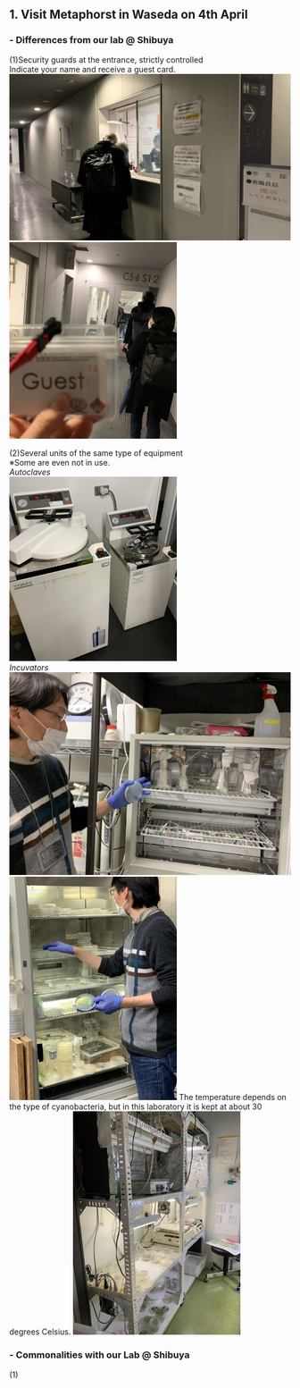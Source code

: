 ##  1. Visit Metaphorst in Waseda on 4th April<br>

### - Differences from our lab @ Shibuya<br>
(1)Security guards at the entrance, strictly controlled<br>
  Indicate your name and receive a guest card.<br>
<img alt="img" src="images/IMG_3623.jpeg">
<img width="300" alt="img" src="images/IMG_3624.jpeg">

(2)Several units of the same type of equipment<br>
  ※Some are even not in use.<br>
*Autoclaves*<br>
<img width="300" alt="img" src="images/IMG_3633.jpeg"><br>
*Incuvators*<br>
<img alt="img" src="images/IMG_3635.jpeg">
<img width="300" alt="img" src="images/IMG_3647.jpeg">
The temperature depends on the type of cyanobacteria, but in this laboratory it is kept at about 30 degrees Celsius.
<img width="300" alt="img" src="images/IMG_3663.jpeg">

### - Commonalities with our Lab @ Shibuya<br>
(1)